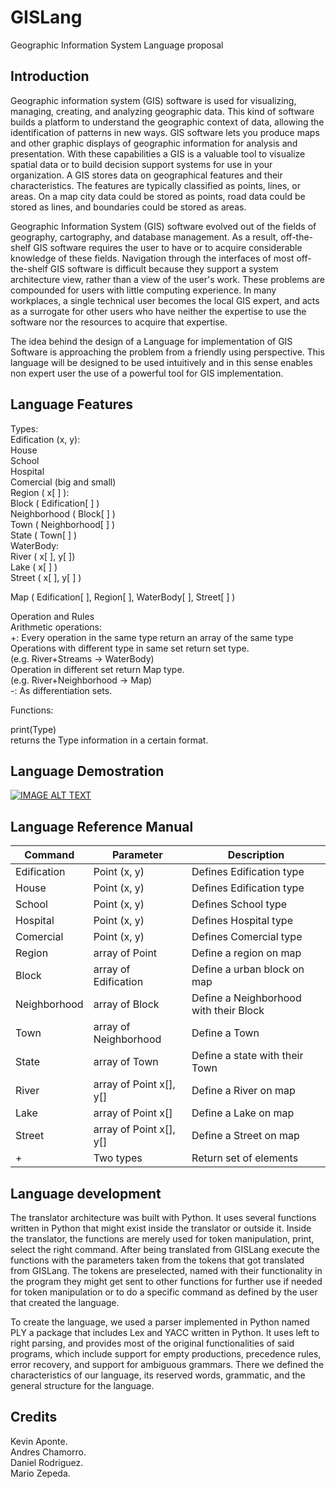 # GISLang

Geographic Information System Language proposal

## Introduction

Geographic information system (GIS) software is used for visualizing, managing, creating, and analyzing geographic data. This kind of software builds a platform to understand the geographic context of data, allowing the identification of patterns in new ways. 
GIS software lets you produce maps and other graphic displays of geographic information for analysis and presentation. With these capabilities a GIS is a valuable tool to visualize spatial data or to build decision support systems for use in your organization.
A GIS stores data on geographical features and their characteristics. The features are typically classified as points, lines, or areas. On a map city data could be stored as points, road data could be stored as lines, and boundaries could be stored as areas.

Geographic Information System (GIS) software evolved out of the fields of geography, cartography, and database management. As a result, off-the-shelf GIS software requires the user to have or to acquire considerable knowledge of these fields. Navigation through the interfaces of most off-the-shelf GIS software is difficult because they support a system architecture view, rather than a view of the user's work. These problems are compounded for users with little computing experience. In many workplaces, a single technical user becomes the local GIS expert, and acts as a surrogate for other users who have neither the expertise to use the software nor the resources to acquire that expertise.

The idea behind the design of a Language for implementation of GIS Software is approaching the problem from a friendly using perspective. This language will be designed to be used intuitively and in this sense enables non expert user the use of a powerful tool for GIS implementation. 


## Language Features

Types:  
	Edification (x, y):  
	House  
	School  
	Hospital  
	Comercial (big and small)  
Region ( x[ ] ):  
	Block  ( Edification[ ] )  
	Neighborhood ( Block[ ]  )  
	Town ( Neighborhood[ ] )  
	State ( Town[ ] )  
WaterBody:  
	River ( x[ ], y[ ])  
	Lake ( x[ ] )  
Street ( x[ ], y[ ] )  

Map ( Edification[ ], Region[ ], WaterBody[ ], Street[ ] )

Operation and Rules  
	Arithmetic operations:  
		+: Every operation in the same type return an array of the same type  
			Operations with different type in same set return set type.  
			(e.g. River+Streams -> WaterBody)  
			Operation in different set return Map type.  
			(e.g. River+Neighborhood -> Map)  
		-: As differentiation sets.  

Functions:

print(Type)  
	returns the Type information in a certain format.

## Language Demostration

[![IMAGE ALT TEXT](http://img.youtube.com/vi/ZGW8-an3OGU/0.jpg)](http://www.youtube.com/watch?v=ZGW8-an3OGU "GISLang Demo")

## Language Reference Manual

Command | Parameter | Description
------- | --------- | -----------
Edification | Point (x, y) | Defines Edification type
House | Point (x, y) | Defines Edification type
School    | Point (x, y) | Defines School type
Hospital  | Point (x, y) | Defines Hospital type
Comercial | Point (x, y) | Defines Comercial type
Region | array of Point | Define a region on map
Block | array of Edification | Define a urban block on map
Neighborhood | array of Block | Define a Neighborhood with their Block
Town | array of Neighborhood | Define a Town
State | array of Town | Define a state with their Town
River | array of Point x[], y[] | Define a River on map
Lake  | array of Point x[] | Define a Lake on map
Street| array of Point x[], y[] | Define a Street on map
+ | Two types | Return set of elements

## Language development

The translator architecture was built with Python. It uses several functions written in Python that might exist inside the translator 
or outside it. Inside the translator,  the functions are merely used for token manipulation,  print,  select the right command. After 
being translated from GISLang execute the functions with the parameters taken from the tokens that got translated from GISLang. The 
tokens are preselected,  named with their functionality in the program they might get sent to other functions for further use if 
needed for token manipulation or to do a specific command as defined by the user that created the language.

To create the language,  we used a parser implemented in Python named PLY a package that includes Lex and YACC written in Python. It 
uses left to right parsing,  and provides most of the original functionalities of said programs,  which include support for empty 
productions,  precedence rules,  error recovery,  and support for ambiguous grammars. There we defined the characteristics of our 
language,  its reserved words,  grammatic,  and the general structure for the language.

## Credits

Kevin Aponte.  
Andres Chamorro.  
Daniel Rodriguez.  
Mario Zepeda.  
